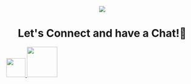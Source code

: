<p align="center">
  <img src="https://capsule-render.vercel.app/api?type=waving&color=gradient&text=HeyThere!&height=100&section=header"/>
</p>

<h1 align="center">
  Let's Connect and have a Chat!💬
</h1>

<a href="https://gabriela5rova.hashnode.dev">
  <img height="50" src="https://cdn.hashnode.com/res/hashnode/image/upload/v1611902473383/CDyAuTy75.png?auto=compress"/>
</a>


<a href="www.linkedin.com/in/gabriela-petrova-a1519478">
  <img height="80" src="https://static.vecteezy.com/system/resources/previews/018/930/587/non_2x/linkedin-logo-linkedin-icon-transparent-free-png.png"/>
</a>
